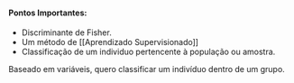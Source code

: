 #### Pontos Importantes:
- Discriminante de Fisher.
- Um método de [[Aprendizado Supervisionado]]
- Classificação de um individuo pertencente à população ou amostra.

Baseado em variáveis, quero classificar um indivíduo dentro de um grupo.



